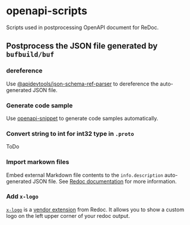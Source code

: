 # openapi-scripts
Scripts used in postprocessing OpenAPI document for ReDoc.

## Postprocess the JSON file generated by `bufbuild/buf`

### dereference

Use [@apidevtools/json-schema-ref-parser](https://github.com/APIDevTools/json-schema-ref-parser) to dereference the auto-generated JSON file.

### Generate code sample

Use [openapi-snippet](https://github.com/ErikWittern/openapi-snippet) to generate code samples automatically.

### Convert string to int for int32 type in `.proto`

ToDo

### Import markown files

Embed external Markdown file contents to the `info.description` auto-generated JSON file. See [Redoc documentation](https://redocly.com/docs/api-reference-docs/guides/embedded-markdown/) for more information.

### Add `x-logo`

[`x-logo`](https://github.com/Redocly/redoc/blob/master/docs/redoc-vendor-extensions.md#x-logo) is a [vendor extension](https://swagger.io/specification/#specificationExtensions) from Redoc. It allows you to show a custom logo on the left upper corner of your redoc output.
